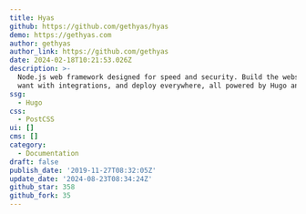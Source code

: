 ```yaml
---
title: Hyas
github: https://github.com/gethyas/hyas
demo: https://gethyas.com
author: gethyas
author_link: https://github.com/gethyas
date: 2024-02-18T10:21:53.026Z
description: >-
  Node.js web framework designed for speed and security. Build the website you
  want with integrations, and deploy everywhere, all powered by Hugo and npm.
ssg:
  - Hugo
css:
  - PostCSS
ui: []
cms: []
category:
  - Documentation
draft: false
publish_date: '2019-11-27T08:32:05Z'
update_date: '2024-08-23T08:34:24Z'
github_star: 358
github_fork: 35
---
```


